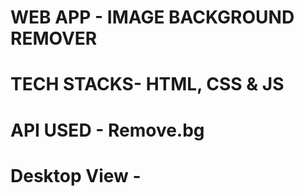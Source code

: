 # WEB APP - IMAGE BACKGROUND REMOVER
# TECH STACKS- HTML, CSS & JS
# API USED - Remove.bg
# Desktop View - 

